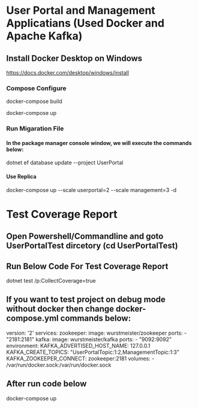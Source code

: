 # User Portal and Management Applicatians (Used Docker and Apache Kafka)
## Install Docker Desktop on Windows
https://docs.docker.com/desktop/windows/install

### Compose Configure

docker-compose build

docker-compose up

### Run Migaration File
#### In the package manager console window, we will execute the commands below:

dotnet ef database update --project UserPortal

#### Use Replica

docker-compose up --scale userportal=2 --scale management=3 -d

# Test Coverage Report 
## Open Powershell/Commandline and goto UserPortalTest dircetory (cd UserPortalTest)
## Run Below Code For Test Coverage Report 
dotnet test /p:CollectCoverage=true


## If you want to test project on debug mode without docker then  change docker-compose.yml commands below:

version: '2'
services:
  zookeeper:
    image: wurstmeister/zookeeper
    ports:
      - "2181:2181"
  kafka:
    image: wurstmeister/kafka
    ports:
      - "9092:9092"
    environment:
      KAFKA_ADVERTISED_HOST_NAME: 127.0.0.1
      KAFKA_CREATE_TOPICS: "UserPortalTopic:1:2,ManagementTopic:1:3"
      KAFKA_ZOOKEEPER_CONNECT: zookeeper:2181
    volumes:
      - /var/run/docker.sock:/var/run/docker.sock

## After run code below

docker-compose up